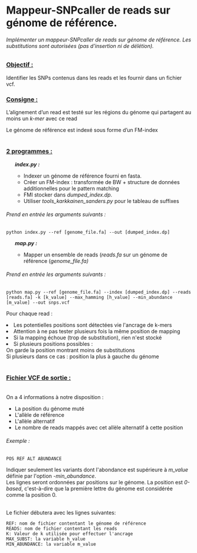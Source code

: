 <h1>Mappeur-SNPcaller de reads sur génome de référence. </h1>

<h6>Implémenter un mappeur-SNPcaller de reads sur génome de référence. Les substitutions sont autorisées (pas d’insertion ni de délétion).</h6>

<h3><b><u>Objectif :</u></b></h3>
Identifier les SNPs contenus dans les reads et les fournir dans un fichier vcf.

<h3><b><u> Consigne :</u></b></h3>
L’alignement d’un read est testé sur les régions du génome qui partagent
au moins un <i>k-mer</i> avec ce read

Le génome de référence est indexé sous forme d’un FM-index
#
<h3><b><u> 2 programmes :</u></b><br></h3>
    <ul><b><i>index.py :</i></b>
    <ul>
		<li>Indexer un génome de référence fourni en fasta.</li>
		<li>Créer un FM-index : transformée de BW + structure de données 
		additionnelles pour le pattern matching</li>
		<li>FMI stocker dans <i>dumped_index.dp</i>.</li>
		<li>Utiliser <i>tools_karkkainen_sanders.py</i> pour le tableau de suffixes</li></ul></ul>
<h6>Prend en entrée les arguments suivants : </h6>

    python index.py --ref [genome_file.fa] --out [dumped_index.dp]
<ul><b><i>map.py :</i></b>
	<ul><li>Mapper un ensemble de reads (<i>reads.fa</i> sur un génome de référence (<i>genome_file.fa)</i></li></ul></ul>

<h6>Prend en entrée les arguments suivants : </h6>
	
    python map.py --ref [genome_file.fa] --index [dumped_index.dp] --reads [reads.fa] -k [k_value] --max_hamming [h_value] --min_abundance [m_value] --out snps.vcf

Pour chaque read : 
<lu>
<li>Les potentielles positions sont détectées vie l'ancrage de k-mers</li>
<li>Attention à ne pas tester plusieurs fois la même position de mapping</li>
<li>Si la mapping échoue (trop de substitution), rien n'est stocké</li>
<li>Si plusieurs positions possibles :
<br>On garde la position montrant moins de substitutions
<br>Si plusieurs dans ce cas : position la plus à gauche du génome</li>

#
<h3><b><u> Fichier VCF de sortie :</u></b></h3>
<br>On a 4 informations à notre disposition : 
<ul>
<li>La position du génome muté</li>
<li>L'allèle de référence</li>
<li>L'allèle alternatif</li>
<li>Le nombre de reads mappés avec cet allèle alternatif à cette position</li></ul>
<h6>Exemple :</h6>

    POS REF ALT ABUNDANCE 
    
Indiquer seulement les variants dont l'abondance est supérieure à <i>m_value</i> définie par l'option <i>-min_abundance</i>.
<br>Les lignes seront ordonnées par positions sur le génome. La position est <i>0-based</i>, c'est-à-dire que la première lettre du génome est considérée comme la position 0.

<br>Le fichier débutera avec les lignes suivantes:

 
    REF: nom de fichier contentant le génome de référence
    READS: nom de fichier contentant les reads
    K: Valeur de k utilisée pour effectuer l'ancrage
    MAX_SUBST: la variable h_value
    MIN_ABUNDANCE: la variable m_value
